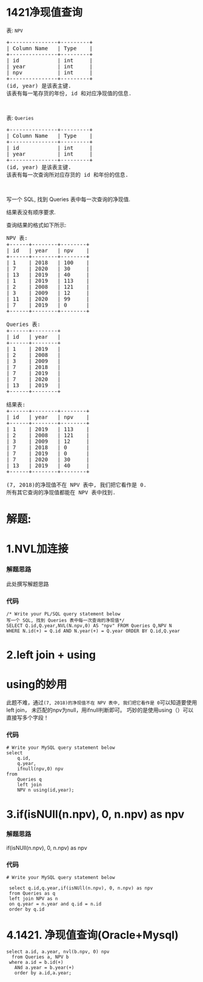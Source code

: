 # 1421净现值查询
<p>表: <code>NPV</code></p>

<pre>+---------------+---------+
| Column Name   | Type    |
+---------------+---------+
| id            | int     |
| year          | int     |
| npv           | int     |
+---------------+---------+
(id, year) 是该表主键.
该表有每一笔存货的年份, id 和对应净现值的信息.
</pre>

<p>&nbsp;</p>

<p>表: <code>Queries</code></p>

<pre>+---------------+---------+
| Column Name   | Type    |
+---------------+---------+
| id            | int     |
| year          | int     |
+---------------+---------+
(id, year) 是该表主键.
该表有每一次查询所对应存货的 id 和年份的信息.
</pre>

<p>&nbsp;</p>

<p>写一个 SQL,&nbsp;找到 Queries&nbsp;表中每一次查询的净现值.</p>

<p>结果表没有顺序要求.</p>

<p>查询结果的格式如下所示:</p>

<pre>NPV 表:
+------+--------+--------+
| id   | year   | npv    |
+------+--------+--------+
| 1    | 2018   | 100    |
| 7    | 2020   | 30     |
| 13   | 2019   | 40     |
| 1    | 2019   | 113    |
| 2    | 2008   | 121    |
| 3    | 2009   | 12     |
| 11   | 2020   | 99     |
| 7    | 2019   | 0      |
+------+--------+--------+

Queries 表:
+------+--------+
| id   | year   |
+------+--------+
| 1    | 2019   |
| 2    | 2008   |
| 3    | 2009   |
| 7    | 2018   |
| 7    | 2019   |
| 7    | 2020   |
| 13   | 2019   |
+------+--------+

结果表:
+------+--------+--------+
| id   | year   | npv    |
+------+--------+--------+
| 1    | 2019   | 113    |
| 2    | 2008   | 121    |
| 3    | 2009   | 12     |
| 7    | 2018   | 0      |
| 7    | 2019   | 0      |
| 7    | 2020   | 30     |
| 13   | 2019   | 40     |
+------+--------+--------+

(7, 2018)的净现值不在 NPV 表中, 我们把它看作是 0.
所有其它查询的净现值都能在 NPV 表中找到.
</pre>
































# 解题:
# 1.NVL加连接
### 解题思路
此处撰写解题思路

### 代码

```oraclesql
/* Write your PL/SQL query statement below 
写一个 SQL, 找到 Queries 表中每一次查询的净现值*/
SELECT Q.id,Q.year,NVL(N.npv,0) AS "npv" FROM Queries Q,NPV N
WHERE N.id(+) = Q.id AND N.year(+) = Q.year ORDER BY Q.id,Q.year
```
# 2.left join + using
# using的妙用
此题不难，通过`(7, 2018)的净现值不在 NPV 表中, 我们把它看作是 0`可以知道要使用left join，
未匹配的npv为null，用ifnull判断即可。
巧妙的是使用using（）可以直接写多个字段！

### 代码

```mysql
# Write your MySQL query statement below
select
    q.id,
    q.year,
    ifnull(npv,0) npv
from
    Queries q
    left join
    NPV n using(id,year);

```
# 3.if(isNUll(n.npv), 0, n.npv) as npv
### 解题思路
if(isNUll(n.npv), 0, n.npv) as npv

### 代码

```mysql
# Write your MySQL query statement below

 select q.id,q.year,if(isNUll(n.npv), 0, n.npv) as npv
 from Queries as q
 left join NPV as n
 on q.year = n.year and q.id = n.id
 order by q.id
```
# 4.1421. 净现值查询(Oracle+Mysql)
```
select a.id, a.year, nvl(b.npv, 0) npv
  from Queries a, NPV b
 where a.id = b.id(+)
   ANd a.year = b.year(+)
   order by a.id,a.year;
```
